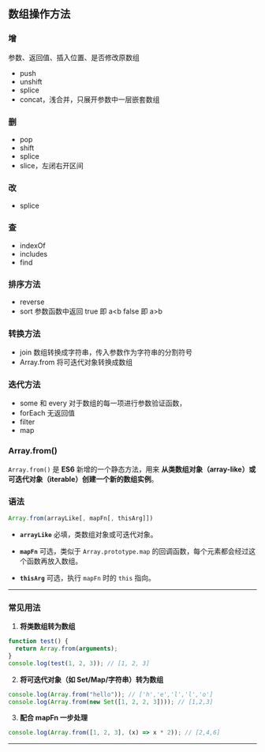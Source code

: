 ## 数组操作方法

### 增

参数、返回值、插入位置、是否修改原数组

- push
- unshift
- splice
- concat，浅合并，只展开参数中一层嵌套数组

### 删

- pop
- shift
- splice
- slice，左闭右开区间

### 改

- splice

### 查

- indexOf
- includes
- find

### 排序方法

- reverse
- sort 参数函数中返回 true 即 a<b false 即 a>b

### 转换方法

- join 数组转换成字符串，传入参数作为字符串的分割符号
- Array.from 将可迭代对象转换成数组

### 迭代方法

- some 和 every 对于数组的每一项进行参数验证函数，
- forEach 无返回值
- filter
- map

### Array.from()

`Array.from()` 是 **ES6** 新增的一个静态方法，用来 **从类数组对象（array-like）或可迭代对象（iterable）创建一个新的数组实例**。

### 语法

```js
Array.from(arrayLike[, mapFn[, thisArg]])
```

- **`arrayLike`**
  必填，类数组对象或可迭代对象。

- **`mapFn`**
  可选，类似于 `Array.prototype.map` 的回调函数，每个元素都会经过这个函数再放入数组。

- **`thisArg`**
  可选，执行 `mapFn` 时的 `this` 指向。

---

### 常见用法

1. **将类数组转为数组**

```js
function test() {
  return Array.from(arguments);
}
console.log(test(1, 2, 3)); // [1, 2, 3]
```

2. **将可迭代对象（如 Set/Map/字符串）转为数组**

```js
console.log(Array.from("hello")); // ['h','e','l','l','o']
console.log(Array.from(new Set([1, 2, 2, 3]))); // [1,2,3]
```

3. **配合 mapFn 一步处理**

```js
console.log(Array.from([1, 2, 3], (x) => x * 2)); // [2,4,6]
```

---
